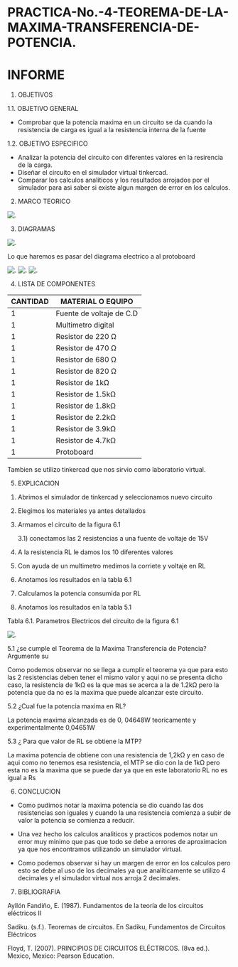 # PRACTICA-No.-4-TEOREMA-DE-LA-MAXIMA-TRANSFERENCIA-DE-POTENCIA.

# INFORME

1. OBJETIVOS 

1.1. OBJETIVO GENERAL

- Comprobar que la potencia maxima en un circuito se da cuando la resistencia de carga es igual a la resistencia interna de la fuente

 1.2. OBJETIVO ESPECIFICO  

- Analizar la potencia del circuito con diferentes valores en la resirencia de la carga.
- Diseñar el circuito en el simulador virtual tinkercad.
- Comparar los calculos analiticos y los resultados arrojados por el simulador para asi saber si existe algun margen de error en los calculos.

2. MARCO TEORICO

![.](IMG/potencia.png)


3. DIAGRAMAS

![.](IMG/esquema.png)

Lo que haremos es pasar del diagrama electrico a al protoboard 

![.](IMG/PP.png)
![.](IMG/PPP.png)
![.](IMG/PPPP.png)

4. LISTA DE COMPONENTES

| CANTIDAD|MATERIAL O EQUIPO|
| ----- | ---- |
| 1|Fuente de voltaje de C.D|
|1|Multimetro digital|
|1|Resistor de 220 Ω|
|1|Resistor de 470 Ω|
|1|Resistor de 680 Ω|
|1|Resistor de 820 Ω|
|1|Resistor de 1kΩ|
|1|Resistor de 1.5kΩ|
|1|Resistor de 1.8kΩ|
|1|Resistor de 2.2kΩ|
|1|Resistor de 3.9kΩ|
|1|Resistor de 4.7kΩ|
|1|Protoboard|
Tambien se utilizo tinkercad que nos sirvio como laboratorio virtual.

5. EXPLICACION 

1) Abrimos el simulador de tinkercad y seleccionamos nuevo circuito
2) Elegimos los materiales ya antes detallados
3) Armamos el circuito de la figura  6.1

    3.1)  conectamos las 2 resistencias a una fuente de voltaje de 15V
  
4)  A la resistencia RL le damos  los 10 diferentes valores
5) Con ayuda de un multimetro medimos la corriete y voltaje en RL 
6) Anotamos los resultados en la tabla  6.1
7) Calculamos la potencia  consumida por RL
8) Anotamos los resultados en la tabla 5.1

Tabla 6.1. Parametros Electricos del circuito de la figura 6.1

![.](IMG/tablap.png)


5.1 ¿se cumple el Teorema de la Maxima Transferencia de Potencia? Argumente su 

Como podemos observar no se llega a cumplir el teorema ya que para esto las 2 resistencias deben tener el mismo valor y aqui no se presenta dicho caso,  la resistencia de 1kΩ es la que mas se acerca a la de 1.2kΩ pero la potencia que da no es la maxima que puede alcanzar este circuito.

5.2 ¿Cual fue la potencia maxima en RL?

La  potencia maxima alcanzada es de 0, 04648W teoricamente y experimentalmente  0,04651W

5.3 ¿ Para que valor de RL se obtiene la MTP?

La maxima potencia de obtiene con una resistencia de 1,2kΩ y en caso de aqui como no tenemos esa resistencia, el MTP se dio con la de 1kΩ pero esta no es la maxima que se puede dar ya que en este laboratorio RL no es igual a Rs

6. CONCLUCION 

- Como pudimos notar la maxima potencia se dio cuando las dos resistencias son iguales y cuando la una resistencia comienza a subir de valor la potencia se comienza a reducir.

- Una vez hecho los calculos analiticos y practicos podemos notar un error muy minimo que pas que todo se debe a errores de aproximacion ya que nos encontramos utilizando un simulador virtual.

- Como podemos observar si hay un margen de error en los calculos pero esto se debe al uso de los decimales ya que analiticamente se utilizo 4 decimales y el simulador virtual nos arroja 2 decimales.

7. BIBLIOGRAFIA

Ayllón Fandiño, E. (1987). Fundamentos de la teoría de los circuitos eléctricos II

Sadiku. (s.f.). Teoremas de circuitos. En Sadiku, Fundamentos de Circuitos Eléctricos

Floyd, T. (2007). PRINCIPIOS DE CIRCUITOS ELÉCTRICOS. (8va ed.). Mexico, Mexico: Pearson Education.
